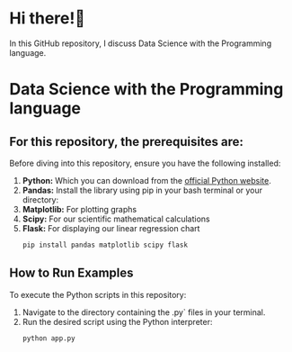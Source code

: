 # Hi there!👋

In this GitHub repository, I discuss Data Science with the Programming language.

# Data Science with the Programming language


## For this repository, the prerequisites are:

Before diving into this repository, ensure you have the following installed:

1.  **Python:** Which you can download from the [official Python website](https://www.python.org/downloads/).
2.  **Pandas:** Install the library using pip in your bash terminal or your directory:
3.  **Matplotlib:** For plotting graphs
4.  **Scipy:** For our scientific mathematical calculations
5.  **Flask:** For displaying our linear regression chart
    ```bash
    pip install pandas matplotlib scipy flask
    ```

## How to Run Examples

To execute the Python scripts in this repository:

1.  Navigate to the directory containing the .py` files in your terminal.
2.  Run the desired script using the Python interpreter:
    ```bash
    python app.py
    ```
   





